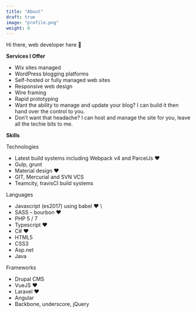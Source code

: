 ```yaml
---
title: "About"
draft: true
image: "profile.png"
weight: 0
---
```


Hi there, web developer here 👋

**Services I Offer**

* Wix sites managed
* WordPress blogging platforms
* Self-hosted or fully managed web sites
* Responsive web design
* Wire framing
* Rapid prototyping
* Want the ability to manage and update your blog? I can build it then hand over the control to you.
* Don’t want that headache? I can host and manage the site for you, leave all the techie bits to me.

**Skills**

Technologies

* Latest build systems including Webpack v4 and ParcelJs ♥
* Gulp, grunt
* Material design ♥
* GIT, Mercurial and SVN VCS
* Teamcity, travisCI build systems

Languages

* Javascript (es2017) using babel ♥ \
* SASS – bourbon ♥
* PHP 5 / 7
* Typescript ♥
* C# ♥
* HTML5
* CSS3
* Asp.net
* Java

Frameworks

* Drupal CMS
* VueJS ♥
* Laravel ♥
* Angular
* Backbone, underscore, jQuery
